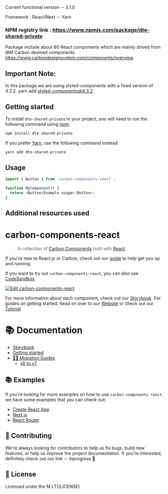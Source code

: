 Current functional version -- 3.1.0

Framework :  React/Next -- Yarn

### NPM registry link : https://www.npmjs.com/package/dte-shared-private
Package include about 80 React components which are mainly drived from IBM Carbon desined components. https://www.carbondesignsystem.com/components/overview.


## Important Note:
In this package we are using styled-components with a fixed version of 4.3.2.
yarn add styled-components@4.3.2

## Getting started

To install `dte-shared-private` in your project, you will need to run the
following command using [npm](https://www.npmjs.com/):

```bash
npm install dte-shared-private
```

If you prefer [Yarn](https://yarnpkg.com/en/), use the following command
instead:

```bash
yarn add dte-shared-private
```

## Usage

```js
import { Button } from 'carbon-components-react';

function MyComponent() {
  return <Button>Example usage</Button>;
}
```

## Additional resources used  
# carbon-components-react

> A collection of
> [Carbon Components](https://github.com/carbon-design-system/carbon/tree/master/packages/components)
> built with [React](https://reactjs.org/).

If you're new to React.js or Carbon, check out our
[guide](https://medium.com/carbondesign/up-running-with-carbon-react-in-less-than-5-minutes-25d43cca059e)
to help get you up and running.



If you want to try out `carbon-components-react`, you can also use
[CodeSandbox](https://codesandbox.io/s/github/carbon-design-system/carbon/tree/master/packages/react/examples/codesandbox).

[![Edit carbon-components-react](https://codesandbox.io/static/img/play-codesandbox.svg)](https://codesandbox.io/s/github/carbon-design-system/carbon/tree/master/packages/react/examples/codesandbox)


For more information about each component, check out our
[Storybook](https://react.carbondesignsystem.com). For guides on getting
started, head on over to our
[Website](https://www.carbondesignsystem.com/get-started/develop/react) or check
out our
[Tutorial](https://www.carbondesignsystem.com/developing/react-tutorial/overview/)

# :books: Documentation

- [Storybook](https://react.carbondesignsystem.com)
- [Getting started](https://www.carbondesignsystem.com/get-started/develop/react)
- [🏃‍♀️ Migration Guides](./docs/migration)
  - [v6 to v7](./docs/migration/migrate-to-7.x.md)

## 📚 Examples

If you're looking for more examples on how to use `carbon-components-react`, we
have some examples that you can check out:

- [Create React App](./examples/create-react-app)
- [Next.js](./examples/next)
- [React Router](./examples/react-router)

## 🙌 Contributing

We're always looking for contributors to help us fix bugs, build new features,
or help us improve the project documentation. If you're interested, definitely
check out our link -- inprogress  👀

## 📝 License

Licensed under the M.I.T(/LICENSE).
